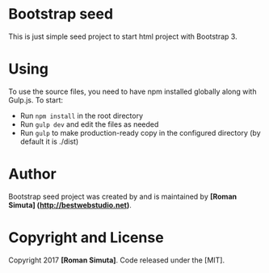 # Bootstrap seed

This is just simple seed project to start html project with Bootstrap 3.

# Using

To use the source files, you need to have npm installed globally along with Gulp.js. 
To start:
* Run `npm install` in the root directory
* Run `gulp dev` and edit the files as needed
* Run `gulp` to make production-ready copy in the configured directory
 (by default it is ./dist)

# Author

Bootstrap seed project was created by and is maintained by 
**[Roman Simuta] (http://bestwebstudio.net)**.


# Copyright and License

Copyright 2017 **[Roman Simuta]**. Code released under the [MIT].